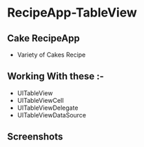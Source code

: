 # RecipeApp-TableView
## Cake RecipeApp
* Variety of Cakes Recipe
## Working With these :-
* UITableView
* UITableViewCell
* UITableViewDelegate
* UITableViewDataSource

## Screenshots
